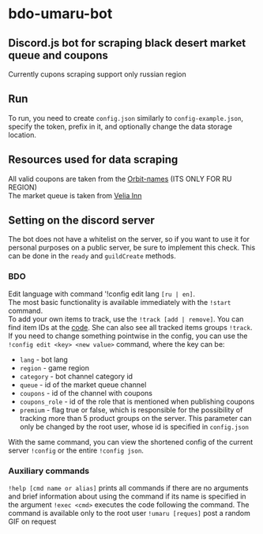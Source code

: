 # bdo-umaru-bot
## Discord.js bot for scraping black desert market queue and coupons
  Сurrently cupons scraping support only russian region

## Run
  To run, you need to create `config.json` similarly to `config-example.json`, specify the token, prefix in it, and optionally change the data storage location.

## Resources used for data scraping
  All valid coupons are taken from the [Orbit-пames](https://orbit-games.com/) (ITS ONLY FOR RU REGION)  
  The market queue is taken from [Velia Inn](https://veliainn.com/)  

## Setting on the discord server
  The bot does not have a whitelist on the server, so if you want to use it for personal purposes on a public server, be sure to implement this check. This can be done in the `ready` and `guildCreate` methods.
### BDO
  Edit language with command '!config edit lang `[ru | en]`.  
  The most basic functionality is available immediately with the `!start` command.   
  To add your own items to track, use the `!track [add | remove]`. You can find item IDs at the [code](https://bdocodex.com/en/).
  She can also see all tracked items groups `!track`.  
  If you need to change something pointwise in the config, you can use the `!config edit <key> <new value>` command, where the key can be:
  - `lang` - bot lang
  - `region` - game region
  - `category` - bot channel category id
  - `queue` - id of the market queue channel
  - `coupons` - id of the channel with coupons
  - `coupons_role` - id of the role that is mentioned when publishing coupons
  - `premium` - flag true or false, which is responsible for the possibility of tracking more than 5 product groups on the server.
This parameter can only be changed by the root user, whose id is specified in `config.json`

With the same command, you can view the shortened config of the current server `!config` or the entire `!config json`.
### Auxiliary commands
`!help [cmd name or alias]` prints all commands if there are no arguments and brief information about using the command if its name is specified in the argument
`!exec <cmd>` executes the code following the command. The command is available only to the root user
`!umaru [reques]` post a random GIF on request
  
  
